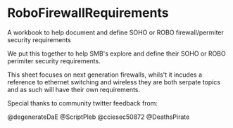 # RoboFirewallRequirements
A workbook to help document and define SOHO or ROBO firewall/permiter security requirements

We put this together to help SMB's explore and define their SOHO or ROBO perimiter security requirements.

This sheet focuses on next generation firewalls, whils't it incudes a reference to ethernet switching and wireless they are both serpate topics and as such will have their own requirements.

Special thanks to community twitter feedback from:

@degenerateDaE
@ScriptPleb
@cciesec50872
@DeathsPirate
